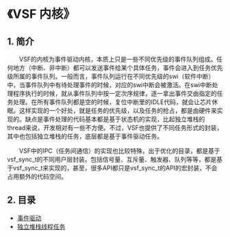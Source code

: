 # 《VSF 内核》

## 1. 简介
&emsp;&emsp;VSF的内核为事件驱动内核，本质上只是一些不同优先级的事件队列组成。任何地方（中断、非中断）都可以发送事件给某个具体任务，事件会进入到任务优先级所属的事件队列。一般而言，事件队列运行在不同优先级的swi（软件中断）中，当事件队列中有待处理事件的时候，对应的swi中断会被激活。在swi中断处理程序执行的时候，就从事件队列中按一定次序规律，逐一拿出事件交由指定的任务处理。在所有事件队列都是空的时候，复位中断里的IDLE代码，就会让芯片休眠。这样实现的一个好处，就是任务的优先级，以及任务的抢占，都是由硬件来实现的。缺点是事件处理的代码基本都是基于状态机的实现，比起独立堆栈的thread来说，开发相对有一些不方便。不过，VSF也提供了不同任务形式的封装，其中也包括独立堆栈的任务，底层都是基于事件驱动任务。

&emsp;&emsp;VSF中的IPC（任务间通信）的实现也比较特殊，出于优化的目录，都是基于vsf_sync_t的不同用户层封装。包括信号量、互斥量、触发器、队列等等，都是基于vsf_sync_t来实现的，甚至，很多API都只是vsf_sync_t的API的宏封装，不会占用额外的代码空间。

## 2. 目录
- [事件驱动](eda/README_zh.md)
- [独立堆栈线程任务](thread/README_zh.md)